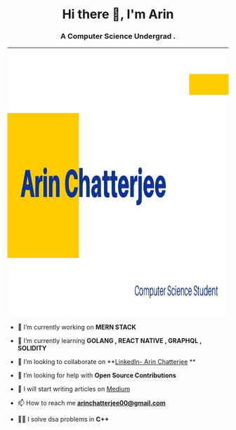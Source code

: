 <h1 align="center">Hi there 👋, I'm Arin </h1>
<h3 align="center">A Computer Science Undergrad . </h3>
<hr>
<a href="">
<img src="https://github.com/rollexxx23/rollexxx23/blob/main/0001.jpg?raw=true" width="600" height="600" align="center">
</a>


- 🔭 I’m currently working on **MERN STACK**

- 🌱 I’m currently learning **GOLANG , REACT NATIVE , GRAPHQL , SOLIDITY**

- 👯 I’m looking to collaborate on **[LinkedIn- Arin Chatterjee](https://www.linkedin.com/in/arin-chatterjee-b2a96a170/) **

- 🤝 I’m looking for help with **Open Source Contributions**

- 📝 I will start writing articles on [Medium](https://medium.com/@arinchatterjee00)

- 📫 How to reach me **arinchatterjee00@gmail.com**

- 👨‍💻 I solve dsa problems in **C++**
